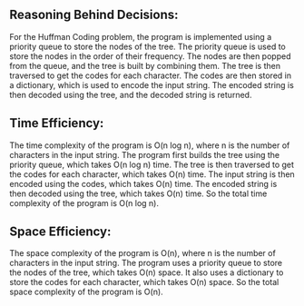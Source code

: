 ## Reasoning Behind Decisions:
For the Huffman Coding problem, the program is implemented using a priority queue to store the nodes of the tree. 
The priority queue is used to store the nodes in the order of their frequency. The nodes are then popped from the queue, 
and the tree is built by combining them. The tree is then traversed to get the codes for each character. 
The codes are then stored in a dictionary, which is used to encode the input string. 
The encoded string is then decoded using the tree, and the decoded string is returned.

## Time Efficiency:
The time complexity of the program is O(n log n), where n is the number of characters in the input string. 
The program first builds the tree using the priority queue, which takes O(n log n) time. 
The tree is then traversed to get the codes for each character, which takes O(n) time. 
The input string is then encoded using the codes, which takes O(n) time. 
The encoded string is then decoded using the tree, which takes O(n) time. 
So the total time complexity of the program is O(n log n).

## Space Efficiency:
The space complexity of the program is O(n), where n is the number of characters in the input string. 
The program uses a priority queue to store the nodes of the tree, which takes O(n) space. 
It also uses a dictionary to store the codes for each character, which takes O(n) space. 
So the total space complexity of the program is O(n).